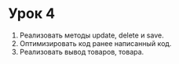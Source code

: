 # Урок 4
1. Реализовать методы update, delete и save.
2. Оптимизировать код ранее написанный код.
3. Реализовать вывод товаров, товара.
